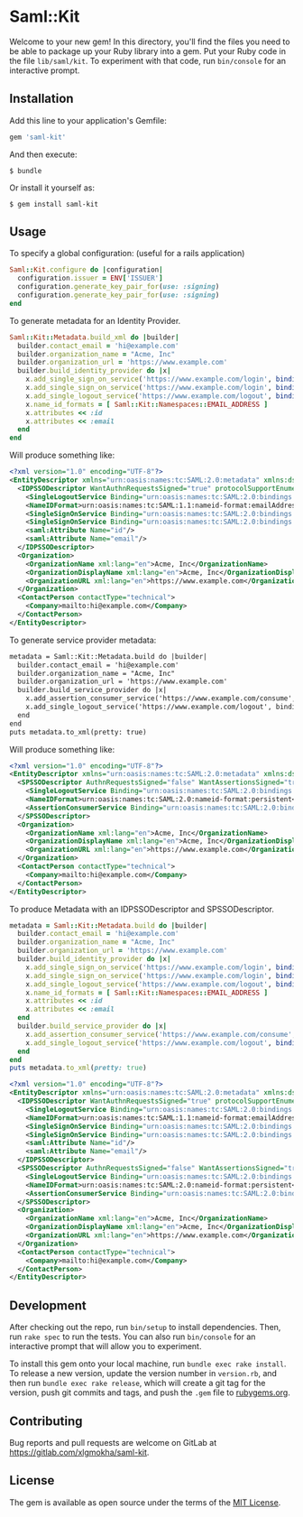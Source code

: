 # Saml::Kit

Welcome to your new gem! In this directory, you'll find the files you need to be able to package up your Ruby library into a gem. 
Put your Ruby code in the file `lib/saml/kit`. To experiment with that code, run `bin/console` for an interactive prompt.

## Installation

Add this line to your application's Gemfile:

```ruby
gem 'saml-kit'
```

And then execute:

    $ bundle

Or install it yourself as:

    $ gem install saml-kit

## Usage

To specify a global configuration: (useful for a rails application)

```ruby
Saml::Kit.configure do |configuration|
  configuration.issuer = ENV['ISSUER']
  configuration.generate_key_pair_for(use: :signing)
  configuration.generate_key_pair_for(use: :signing)
end
```

To generate metadata for an Identity Provider.

```ruby
Saml::Kit::Metadata.build_xml do |builder|
  builder.contact_email = 'hi@example.com'
  builder.organization_name = "Acme, Inc"
  builder.organization_url = 'https://www.example.com'
  builder.build_identity_provider do |x|
    x.add_single_sign_on_service('https://www.example.com/login', binding: :http_post)
    x.add_single_sign_on_service('https://www.example.com/login', binding: :http_redirect)
    x.add_single_logout_service('https://www.example.com/logout', binding: :http_post)
    x.name_id_formats = [ Saml::Kit::Namespaces::EMAIL_ADDRESS ]
    x.attributes << :id
    x.attributes << :email
  end
end
```

Will produce something like:

```xml
<?xml version="1.0" encoding="UTF-8"?>
<EntityDescriptor xmlns="urn:oasis:names:tc:SAML:2.0:metadata" xmlns:ds="http://www.w3.org/2000/09/xmldsig#" xmlns:saml="urn:oasis:names:tc:SAML:2.0:assertion" ID="_efe0c000-8d0d-4406-96b8-61f649e004f6" entityID="">
  <IDPSSODescriptor WantAuthnRequestsSigned="true" protocolSupportEnumeration="urn:oasis:names:tc:SAML:2.0:protocol">
    <SingleLogoutService Binding="urn:oasis:names:tc:SAML:2.0:bindings:HTTP-POST" Location="https://www.example.com/logout"/>
    <NameIDFormat>urn:oasis:names:tc:SAML:1.1:nameid-format:emailAddress</NameIDFormat>
    <SingleSignOnService Binding="urn:oasis:names:tc:SAML:2.0:bindings:HTTP-POST" Location="https://www.example.com/login"/>
    <SingleSignOnService Binding="urn:oasis:names:tc:SAML:2.0:bindings:HTTP-Redirect" Location="https://www.example.com/login"/>
    <saml:Attribute Name="id"/>
    <saml:Attribute Name="email"/>
  </IDPSSODescriptor>
  <Organization>
    <OrganizationName xml:lang="en">Acme, Inc</OrganizationName>
    <OrganizationDisplayName xml:lang="en">Acme, Inc</OrganizationDisplayName>
    <OrganizationURL xml:lang="en">https://www.example.com</OrganizationURL>
  </Organization>
  <ContactPerson contactType="technical">
    <Company>mailto:hi@example.com</Company>
  </ContactPerson>
</EntityDescriptor>
```

To generate service provider metadata:

```xml
metadata = Saml::Kit::Metadata.build do |builder|
  builder.contact_email = 'hi@example.com'
  builder.organization_name = "Acme, Inc"
  builder.organization_url = 'https://www.example.com'
  builder.build_service_provider do |x|
    x.add_assertion_consumer_service('https://www.example.com/consume', binding: :http_post)
    x.add_single_logout_service('https://www.example.com/logout', binding: :http_post)
  end
end
puts metadata.to_xml(pretty: true)
```

Will produce something like:

```xml
<?xml version="1.0" encoding="UTF-8"?>
<EntityDescriptor xmlns="urn:oasis:names:tc:SAML:2.0:metadata" xmlns:ds="http://www.w3.org/2000/09/xmldsig#" xmlns:saml="urn:oasis:names:tc:SAML:2.0:assertion" ID="_3ff5e4b3-4fce-4cc9-b278-6cb3a0a8cb10" entityID="">
  <SPSSODescriptor AuthnRequestsSigned="false" WantAssertionsSigned="true" protocolSupportEnumeration="urn:oasis:names:tc:SAML:2.0:protocol">
    <SingleLogoutService Binding="urn:oasis:names:tc:SAML:2.0:bindings:HTTP-POST" Location="https://www.example.com/logout"/>
    <NameIDFormat>urn:oasis:names:tc:SAML:2.0:nameid-format:persistent</NameIDFormat>
    <AssertionConsumerService Binding="urn:oasis:names:tc:SAML:2.0:bindings:HTTP-POST" Location="https://www.example.com/consume" index="0" isDefault="true"/>
  </SPSSODescriptor>
  <Organization>
    <OrganizationName xml:lang="en">Acme, Inc</OrganizationName>
    <OrganizationDisplayName xml:lang="en">Acme, Inc</OrganizationDisplayName>
    <OrganizationURL xml:lang="en">https://www.example.com</OrganizationURL>
  </Organization>
  <ContactPerson contactType="technical">
    <Company>mailto:hi@example.com</Company>
  </ContactPerson>
</EntityDescriptor>
```

To produce Metadata with an IDPSSODescriptor and SPSSODescriptor.

```ruby
metadata = Saml::Kit::Metadata.build do |builder|
  builder.contact_email = 'hi@example.com'
  builder.organization_name = "Acme, Inc"
  builder.organization_url = 'https://www.example.com'
  builder.build_identity_provider do |x|
    x.add_single_sign_on_service('https://www.example.com/login', binding: :http_post)
    x.add_single_sign_on_service('https://www.example.com/login', binding: :http_redirect)
    x.add_single_logout_service('https://www.example.com/logout', binding: :http_post)
    x.name_id_formats = [ Saml::Kit::Namespaces::EMAIL_ADDRESS ]
    x.attributes << :id
    x.attributes << :email
  end
  builder.build_service_provider do |x|
    x.add_assertion_consumer_service('https://www.example.com/consume', binding: :http_post)
    x.add_single_logout_service('https://www.example.com/logout', binding: :http_post)
  end
end
puts metadata.to_xml(pretty: true)
```

```xml
<?xml version="1.0" encoding="UTF-8"?>
<EntityDescriptor xmlns="urn:oasis:names:tc:SAML:2.0:metadata" xmlns:ds="http://www.w3.org/2000/09/xmldsig#" xmlns:saml="urn:oasis:names:tc:SAML:2.0:assertion" ID="_a29a3a9d-ad16-4839-8f5d-a59daed6f3ce" entityID="">
  <IDPSSODescriptor WantAuthnRequestsSigned="true" protocolSupportEnumeration="urn:oasis:names:tc:SAML:2.0:protocol">
    <SingleLogoutService Binding="urn:oasis:names:tc:SAML:2.0:bindings:HTTP-POST" Location="https://www.example.com/logout"/>
    <NameIDFormat>urn:oasis:names:tc:SAML:1.1:nameid-format:emailAddress</NameIDFormat>
    <SingleSignOnService Binding="urn:oasis:names:tc:SAML:2.0:bindings:HTTP-POST" Location="https://www.example.com/login"/>
    <SingleSignOnService Binding="urn:oasis:names:tc:SAML:2.0:bindings:HTTP-Redirect" Location="https://www.example.com/login"/>
    <saml:Attribute Name="id"/>
    <saml:Attribute Name="email"/>
  </IDPSSODescriptor>
  <SPSSODescriptor AuthnRequestsSigned="false" WantAssertionsSigned="true" protocolSupportEnumeration="urn:oasis:names:tc:SAML:2.0:protocol">
    <SingleLogoutService Binding="urn:oasis:names:tc:SAML:2.0:bindings:HTTP-POST" Location="https://www.example.com/logout"/>
    <NameIDFormat>urn:oasis:names:tc:SAML:2.0:nameid-format:persistent</NameIDFormat>
    <AssertionConsumerService Binding="urn:oasis:names:tc:SAML:2.0:bindings:HTTP-POST" Location="https://www.example.com/consume" index="0" isDefault="true"/>
  </SPSSODescriptor>
  <Organization>
    <OrganizationName xml:lang="en">Acme, Inc</OrganizationName>
    <OrganizationDisplayName xml:lang="en">Acme, Inc</OrganizationDisplayName>
    <OrganizationURL xml:lang="en">https://www.example.com</OrganizationURL>
  </Organization>
  <ContactPerson contactType="technical">
    <Company>mailto:hi@example.com</Company>
  </ContactPerson>
</EntityDescriptor>
```

## Development

After checking out the repo, run `bin/setup` to install dependencies. Then, run `rake spec` to run the tests. You can also run `bin/console` for an interactive prompt that will allow you to experiment.

To install this gem onto your local machine, run `bundle exec rake install`. To release a new version, update the version number in `version.rb`, and then run `bundle exec rake release`, which will create a git tag for the version, push git commits and tags, and push the `.gem` file to [rubygems.org](https://rubygems.org).

## Contributing

Bug reports and pull requests are welcome on GitLab at https://gitlab.com/xlgmokha/saml-kit.

## License

The gem is available as open source under the terms of the [MIT License](http://opensource.org/licenses/MIT).
